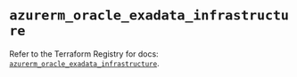 # `azurerm_oracle_exadata_infrastructure`

Refer to the Terraform Registry for docs: [`azurerm_oracle_exadata_infrastructure`](https://registry.terraform.io/providers/hashicorp/azurerm/4.33.0/docs/resources/oracle_exadata_infrastructure).
